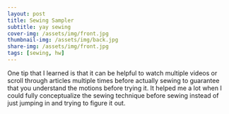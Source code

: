 ```yaml
---
layout: post
title: Sewing Sampler
subtitle: yay sewing
cover-img: /assets/img/front.jpg
thumbnail-img: /assets/img/back.jpg
share-img: /assets/img/front.jpg
tags: [sewing, hw]
---
```

One tip that I learned is that it can be helpful to watch multiple videos or scroll through articles multiple times before actually sewing to guarantee that you understand the motions before trying it. It helped me a lot when I could fully conceptualize the sewing technique before sewing instead of just jumping in and trying to figure it out.







